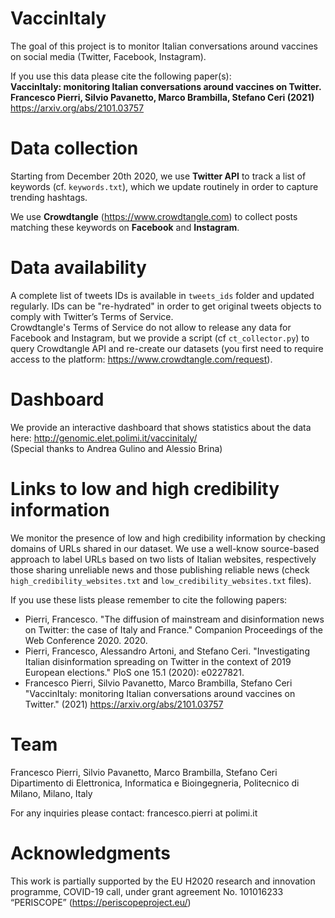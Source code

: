 # VaccinItaly
The goal of this project is to monitor Italian conversations around vaccines on social media (Twitter, Facebook, Instagram).

If you use this data please cite the following paper(s): <br>
**VaccinItaly: monitoring Italian conversations around vaccines on Twitter. Francesco Pierri, Silvio Pavanetto, Marco Brambilla, Stefano Ceri (2021)** https://arxiv.org/abs/2101.03757 <br>

# Data collection
Starting from December 20th 2020, we use **Twitter API** to track a list of keywords (cf. `keywords.txt`), which we update routinely in order to capture trending hashtags.

We use **Crowdtangle** (https://www.crowdtangle.com) to collect posts matching these keywords on **Facebook** and **Instagram**.

# Data availability
A complete list of tweets IDs is available in `tweets_ids` folder and updated regularly. IDs can be "re-hydrated" in order to get original tweets objects to comply with Twitter’s Terms of Service. <br>
Crowdtangle's Terms of Service do not allow to release any data for Facebook and Instagram, but we provide a script (cf `ct_collector.py`) to query Crowdtangle API and re-create our datasets (you first need to require access to the platform: https://www.crowdtangle.com/request).

# Dashboard
We provide an interactive dashboard that shows statistics about the data here: http://genomic.elet.polimi.it/vaccinitaly/ <br>
(Special thanks to Andrea Gulino and Alessio Brina)

# Links to low and high credibility information
We monitor the presence of low and high credibility information by checking domains of URLs shared in our dataset. We use a well-know source-based approach to label URLs based on two lists of Italian websites, respectively those sharing unreliable news and those publishing reliable news (check `high_credibility_websites.txt` and `low_credibility_websites.txt` files).

If you use these lists please remember to cite the following papers:<br>
* Pierri, Francesco. "The diffusion of mainstream and disinformation news on Twitter: the case of Italy and France." Companion Proceedings of the Web Conference 2020. 2020. <br>
* Pierri, Francesco, Alessandro Artoni, and Stefano Ceri. "Investigating Italian disinformation spreading on Twitter in the context of 2019 European elections." PloS one 15.1 (2020): e0227821. <br>
* Francesco Pierri, Silvio Pavanetto, Marco Brambilla, Stefano Ceri "VaccinItaly: monitoring Italian conversations around vaccines on Twitter." (2021) https://arxiv.org/abs/2101.03757  <br>

# Team
Francesco Pierri, Silvio Pavanetto, Marco Brambilla, Stefano Ceri <br>
Dipartimento di Elettronica, Informatica e Bioingegneria, Politecnico di Milano, Milano, Italy

For any inquiries please contact: francesco.pierri at polimi.it

# Acknowledgments
This work is partially supported by the EU H2020 research and innovation programme, COVID-19 call, under grant agreement No. 101016233 “PERISCOPE” (https://periscopeproject.eu/)
